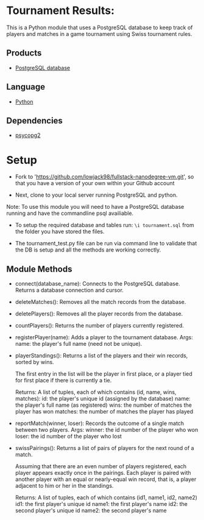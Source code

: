 # Tournament Results:

This is a Python module that uses a PostgreSQL database to keep
track of players and matches in a game tournament using Swiss tournament rules.

## Products
- [PostgreSQL database][1]

## Language
- [Python][2]

## Dependencies
- [psycopg2][3]

[1]: https://www.postgresql.org/
[2]: https://python.org
[3]: http://initd.org/psycopg/

# Setup

- Fork to 'https://github.com/lowjack98/fullstack-nanodegree-vm.git', so that
you have a version of your own within your Github account

- Next, clone to your local server running PostgreSQL and python.

Note: To use this module you will need to have a PostgreSQL database running and
have the commandline psql availiable.

- To setup the required database and tables
 run: `\i tournament.sql` from the folder you have stored the files.

- The tournament_test.py file can be run via command line to validate that the
DB is setup and all the methods are working correctly.

## Module Methods

- connect(database_name):
Connects to the PostgreSQL database.  
   Returns a database connection and cursor.

- deleteMatches():
Removes all the match records from the database.

- deletePlayers():
Removes all the player records from the database.

- countPlayers():
Returns the number of players currently registered.

- registerPlayer(name):
Adds a player to the tournament database.
     Args:
       name: the player's full name (need not be unique).

- playerStandings():
Returns a list of the players and their win records, sorted by wins.

     The first entry in the list will be the player in first place, or a
     player tied for first place if there is currently a tie.

     Returns:
       A list of tuples, each of which contains (id, name, wins, matches):
         id: the player's unique id (assigned by the database)
         name: the player's full name (as registered)
         wins: the number of matches the player has won
         matches: the number of matches the player has played


- reportMatch(winner, loser):
Records the outcome of a single match between two players.
     Args:
       winner:  the id number of the player who won
       loser:  the id number of the player who lost


- swissPairings():
Returns a list of pairs of players for the next round of a match.

     Assuming that there are an even number of players registered, each player
     appears exactly once in the pairings.  Each player is paired with another
     player with an equal or nearly-equal win record, that is, a player adjacent
     to him or her in the standings.

     Returns:
       A list of tuples, each of which contains (id1, name1, id2, name2)
         id1: the first player's unique id
         name1: the first player's name
         id2: the second player's unique id
         name2: the second player's name
